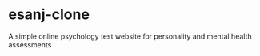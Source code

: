 # esanj-clone
A simple online psychology test website for personality and mental health assessments
